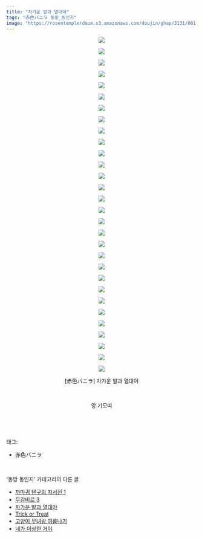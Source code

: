 ```yaml
---
title: "차가운 발과 열대야"
tags: "赤色バニラ 동방_동인지"
image: "https://rosentemplerdaum.s3.amazonaws.com/doujin/ghap/3131/001.jpg"
---
```

<div class="article">
<p style="text-align: center; clear: none; float: none;"><img src="{{ site.imgserver10 }}/ghap/3131/001.jpg"/></p>
<p style="text-align: center; clear: none; float: none;"><img src="{{ site.imgserver10 }}/ghap/3131/002.jpg"/></p>
<p style="text-align: center; clear: none; float: none;"><img src="{{ site.imgserver10 }}/ghap/3131/003.jpg"/></p>
<p style="text-align: center; clear: none; float: none;"><img src="{{ site.imgserver10 }}/ghap/3131/004.jpg"/></p>
<p style="text-align: center; clear: none; float: none;"><img src="{{ site.imgserver10 }}/ghap/3131/005.jpg"/></p>
<p style="text-align: center; clear: none; float: none;"><img src="{{ site.imgserver10 }}/ghap/3131/006.jpg"/></p>
<p style="text-align: center; clear: none; float: none;"><img src="{{ site.imgserver10 }}/ghap/3131/007.jpg"/></p>
<p style="text-align: center; clear: none; float: none;"><img src="{{ site.imgserver10 }}/ghap/3131/008.jpg"/></p>
<p style="text-align: center; clear: none; float: none;"><img src="{{ site.imgserver10 }}/ghap/3131/009.jpg"/></p>
<p style="text-align: center; clear: none; float: none;"><img src="{{ site.imgserver10 }}/ghap/3131/010.jpg"/></p>
<p style="text-align: center; clear: none; float: none;"><img src="{{ site.imgserver10 }}/ghap/3131/011.jpg"/></p>
<p style="text-align: center; clear: none; float: none;"><img src="{{ site.imgserver10 }}/ghap/3131/012.jpg"/></p>
<p style="text-align: center; clear: none; float: none;"><img src="{{ site.imgserver10 }}/ghap/3131/013.jpg"/></p>
<p style="text-align: center; clear: none; float: none;"><img src="{{ site.imgserver10 }}/ghap/3131/014.jpg"/></p>
<p style="text-align: center; clear: none; float: none;"><img src="{{ site.imgserver10 }}/ghap/3131/015.jpg"/></p>
<p style="text-align: center; clear: none; float: none;"><img src="{{ site.imgserver10 }}/ghap/3131/016.jpg"/></p>
<p style="text-align: center; clear: none; float: none;"><img src="{{ site.imgserver10 }}/ghap/3131/017.jpg"/></p>
<p style="text-align: center; clear: none; float: none;"><img src="{{ site.imgserver10 }}/ghap/3131/018.jpg"/></p>
<p style="text-align: center; clear: none; float: none;"><img src="{{ site.imgserver10 }}/ghap/3131/019.jpg"/></p>
<p style="text-align: center; clear: none; float: none;"><img src="{{ site.imgserver10 }}/ghap/3131/020.jpg"/></p>
<p style="text-align: center; clear: none; float: none;"><img src="{{ site.imgserver10 }}/ghap/3131/021.jpg"/></p>
<p style="text-align: center; clear: none; float: none;"><img src="{{ site.imgserver10 }}/ghap/3131/022.jpg"/></p>
<p style="text-align: center; clear: none; float: none;"><img src="{{ site.imgserver10 }}/ghap/3131/023.jpg"/></p>
<p style="text-align: center; clear: none; float: none;"><img src="{{ site.imgserver10 }}/ghap/3131/024.jpg"/></p>
<p style="text-align: center; clear: none; float: none;"><img src="{{ site.imgserver10 }}/ghap/3131/025.jpg"/></p>
<p style="text-align: center; clear: none; float: none;"><img src="{{ site.imgserver10 }}/ghap/3131/026.jpg"/></p>
<p style="text-align: center; clear: none; float: none;"><img src="{{ site.imgserver10 }}/ghap/3131/027.jpg"/></p>
<p style="text-align: center; clear: none; float: none;"><img src="{{ site.imgserver10 }}/ghap/3131/028.jpg"/></p>
<p style="text-align: center; clear: none; float: none;"><img src="{{ site.imgserver10 }}/ghap/3131/029.jpg"/></p>
<p style="text-align: center; clear: none; float: none;"><img src="{{ site.imgserver10 }}/ghap/3131/030.jpg"/></p>
<p style="text-align: center; clear: none; float: none;">[赤色バニラ] 차가운 발과 열대야</p>
<p style="text-align: center; clear: none; float: none;"><br/></p>
<p style="text-align: center; clear: none; float: none;">앙 기모띠</p>
<p><br/></p>
</div><br/>
<div class="tagTrail">
<p>태그: </p>
<ul>
<li>赤色バニラ</li>
</ul>
</div><br/>
<div class="another">
<p>'동방 동인지' 카테고리의 다른 글</p>
<ul>
<li><a href="/ghap_3133">까마귀 텐구의 자서전 1</a></li>
<li><a href="/ghap_3132">무감비르 3</a></li>
<li><a href="/ghap_3131">차가운 발과 열대야</a></li>
<li><a href="/ghap_3130">Trick or Treat</a></li>
<li><a href="/ghap_3129">고양이 무녀랑 여름나기</a></li>
<li><a href="/ghap_3128">네가 이상한 거야</a></li>
</ul>
</div><br/>
<div class="cb_module cb_fluid">
<div class="cb_wrt cb_profile">
</div><!-- commentList close -->
</div><br/>
